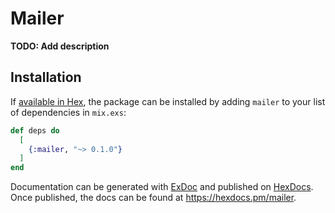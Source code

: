 # Mailer

**TODO: Add description**

## Installation

If [available in Hex](https://hex.pm/docs/publish), the package can be installed
by adding `mailer` to your list of dependencies in `mix.exs`:

```elixir
def deps do
  [
    {:mailer, "~> 0.1.0"}
  ]
end
```

Documentation can be generated with [ExDoc](https://github.com/elixir-lang/ex_doc)
and published on [HexDocs](https://hexdocs.pm). Once published, the docs can
be found at <https://hexdocs.pm/mailer>.

